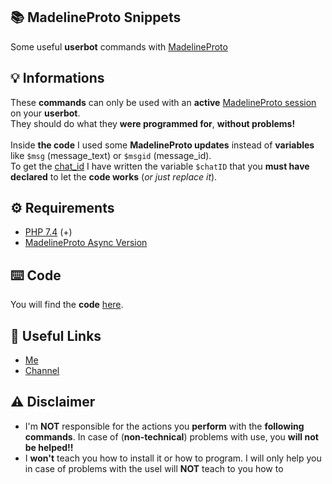 ## 📚 MadelineProto Snippets

Some useful <b>userbot</b> commands with <a href='https://docs.madelineproto.xyz' target='_blank'>MadelineProto</a>

## 💡 Informations

These <b>commands</b> can only be used with an <b>active</b> <a href='https://docs.madelineproto.xyz/docs/CREATING_A_CLIENT.html' target='_blank'>MadelineProto session</a> on your <b>userbot</b>.<br/>
They should do what they <b>were programmed for</b>, <b>without problems!</b><br/><br/>
Inside <b>the code</b> I used some <b>MadelineProto updates</b> instead of <b>variables</b> like ```$msg``` (message_text) or ```$msgid``` (message_id).<br/>
To get the <a href='https://core.telegram.org/bots/api#chat' target='_blank'>chat_id</a> I have written the variable ```$chatID``` that you <b>must have declared</b> to let the <b>code works</b> (<i>or just replace it</i>). 

## ⚙️ Requirements
<ul>
  <li><a href='https://www.php.net/downloads.php' target='_blank'>PHP 7.4</a> (+)</li>
  <li><a href='https://docs.madelineproto.xyz/docs/ASYNC.html' target='_blank'>MadelineProto Async Version</a></li>
</ul>

## ⌨️ Code
You will find the <b>code</b> <a href='Commands'>here</a>.

## 🔗 Useful Links
<ul>
  <li><a href='https://t.me/zKeGod' target='_blank'>Me</a></li>
  <li><a href='https://t.me/GoddeHouse' target='_blank'>Channel</a></li>
</ul>

## ⚠️ Disclaimer 
<ul>
  <li>I'm <b>NOT</b> responsible for the actions you <b>perform</b> with the <b>following commands</b>. In case of (<b>non-technical</b>) problems with use, you <b>will not be helped!!</b></li>
  <li>I <b>won't</b> teach you how to install it or how to program. I will only help you in case of problems with the useI will <b>NOT</b> teach to you how to</li>
</ul>
